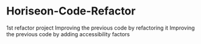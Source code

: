 # Horiseon-Code-Refactor
1st refactor project
Improving the previous code by refactoring it
Improving the previous code by adding accessibility factors
